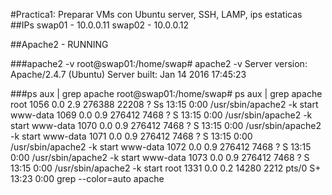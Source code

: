 #Practica1: Preparar VMs con Ubuntu server, SSH, LAMP, ips estaticas
##IPs
swap01 - 10.0.0.11
swap02 - 10.0.0.12

##Apache2 - RUNNING

###apache2 -v
root@swap01:/home/swap# apache2 -v
Server version: Apache/2.4.7 (Ubuntu)
Server built:   Jan 14 2016 17:45:23

###ps aux | grep apache
root@swap01:/home/swap# ps aux | grep apache
root      1056  0.0  2.9 276388 22208 ?        Ss   13:15   0:00 /usr/sbin/apache2 -k start
www-data  1069  0.0  0.9 276412  7468 ?        S    13:15   0:00 /usr/sbin/apache2 -k start
www-data  1070  0.0  0.9 276412  7468 ?        S    13:15   0:00 /usr/sbin/apache2 -k start
www-data  1071  0.0  0.9 276412  7468 ?        S    13:15   0:00 /usr/sbin/apache2 -k start
www-data  1072  0.0  0.9 276412  7468 ?        S    13:15   0:00 /usr/sbin/apache2 -k start
www-data  1073  0.0  0.9 276412  7468 ?        S    13:15   0:00 /usr/sbin/apache2 -k start
root      1331  0.0  0.2  14280  2212 pts/0    S+   13:23   0:00 grep --color=auto apache